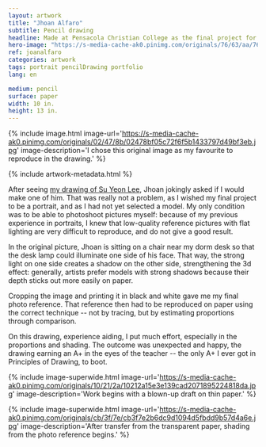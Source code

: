 ```yaml
---
layout: artwork
title: "Jhoan Alfaro"
subtitle: Pencil drawing
headline: Made at Pensacola Christian College as the final project for Principles of Drawing (AR 111).
hero-image: "https://s-media-cache-ak0.pinimg.com/originals/76/63/aa/7663aa6b8148a6fb848d4da29f79af61.jpg"
ref: joanalfaro
categories: artwork
tags: portrait pencilDrawing portfolio
lang: en

medium: pencil
surface: paper
width: 10 in.
height: 13 in.
---
```

{% include image.html image-url='https://s-media-cache-ak0.pinimg.com/originals/02/47/8b/02478bf05c72f6f5b1433797d49bf3eb.jpg' image-description='I chose this original image as my favourite to reproduce in the drawing.' %}

{% include artwork-metadata.html %}

After seeing <a href="http://denislabrecque.ca/artwork/2015/11/24/su-yeon-lee.html">my drawing of Su Yeon Lee</a>, Jhoan jokingly asked if I would make one of him. That was really not a problem, as I wished my final project to be a portrait, and as I had not yet selected a model. My only condition was to be able to photoshoot pictures myself: because of my previous experience in portraits, I knew that low-quality reference pictures with flat lighting are very difficult to reproduce, and do not give a good result.

In the original picture, Jhoan is sitting on a chair near my dorm desk so that the desk lamp could illuminate one side of his face. That way, the strong light on one side creates a shadow on the other side, strengthening the 3d effect: generally, artists prefer models with strong shadows because their depth sticks out more easily on paper.

Cropping the image and printing it in black and white gave me my final photo reference. That reference then had to be reproduced on paper using the correct technique -- not by tracing, but by estimating proportions through comparison.

On this drawing, experience aiding, I put much effort, especially in the proportions and shading. The outcome was unexpected and happy, the drawing earning an A+ in the eyes of the teacher -- the only A+ I ever got in Principles of Drawing, to boot.

{% include image-superwide.html image-url='https://s-media-cache-ak0.pinimg.com/originals/10/21/2a/10212a15e3e139cad2071895224818da.jpg' image-description='Work begins with a blown-up draft on thin paper.' %}

{% include image-superwide.html image-url='https://s-media-cache-ak0.pinimg.com/originals/cb/3f/7e/cb3f7e2b6dc9d1094d5fbdd9b57d4a6e.jpg' image-description='After transfer from the transparent paper, shading from the photo reference begins.' %}
